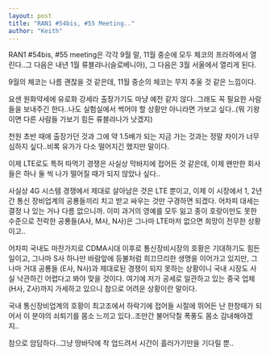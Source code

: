```yaml
---
layout: post
title: "RAN1 #54bis, #55 Meeting.."
author: "Keith"
---
```


RAN1 #54bis, #55 meeting은 각각 9월 말, 11월 중순에 모두 체코의 프라하에서 열린다..그 다음은 내년 1월 류블랴나(슬로베니아), 그 다음은 3월 서울에서 열리게 된다.

9월의 체코는 나름 괜찮을 것 같은데, 11월 중순의 체코는 무지 추울 것 같은 느낌이다.

요샌 원화약세에 유로화 강세라 출장가기도 마냥 예전 같지 않다..그래도 꼭 필요한 사람들을 보내주긴 한다..나도 실험실에서 썩어야 할 상황만 아니라면 가보고 싶다..(뭐 기왕이면 다른 사람들 가보기 힘든 류블랴나가 낫겠지)

천원 초반 때에 출장가던 것과 그에 약 1.5배가 되는 지금 가는 것과는 정말 차이가 너무 심하지 싶다..비록 유가가 다소 떨어지긴 했지만 말이다.

이제 LTE로도 특허 따먹기 경쟁은 사실상 막바지에 접어든 것 같은데, 이제 왠만한 회사들은 하나 둘 씩 나가 떨어질 때가 되지 않았나 싶다..

사실상 4G 시스템 경쟁에서 제대로 살아남은 것은 LTE 뿐이고, 이제 이 시장에서 1, 2년간 통신 장비업계의 공룡들끼리 치고 받고 싸우는 것만 구경하면 되겠다. 어차피 대세는 결정 나 있는 거나 다름 없으니까. 이미 과거의 영예를 모두 잃고 종이 호랑이만도 못한 수준으로 전락한 공룡들(A사, M사, N사)은 그나마 LTE마저 없으면 희망이 전무한 상황이고..

어차피 국내도 마찬가지로 CDMA시대 이후로 통신장비시장의 호황은 기대하기도 힘든 일이고, 그나마 S사 하나만 바람앞에 등불처럼 희끄므리한 생명을 이어가고 있지만, 그나마 거대 공룡들 (E사, N사)과 제대로된 경쟁이 되지 못하는 상황이니 국내 시장도 사실 낙관하긴 어렵다고 봐야 맞을 것이다. 여기에 저가 공세로 일관하고 있는 중국 업체 (H사, Z사)까지 가세하고 있으니 참으로 어려운 상황이란 말이다.

국내 통신장비업계의 호황이 최고조에서 하락기에 접어들 시절에 뛰어든 난 한창때가 되어서 이 분야의 쇠퇴기를 몸소 느끼고 있다..조만간 불어닥칠 폭풍도 몸소 감내해야겠지..

참으로 암담하다..그냥 땅바닥에 착 업드려서 시간이 흘러가기만을 기다릴 뿐..


